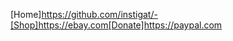 [Home]https://github.com/instigat/-[Shop]https://ebay.com[Donate]https://paypal.com
<!DOCTYPE html>
<html>
<body>

<h1></h1> 

<p></p>

</body>
</html>
